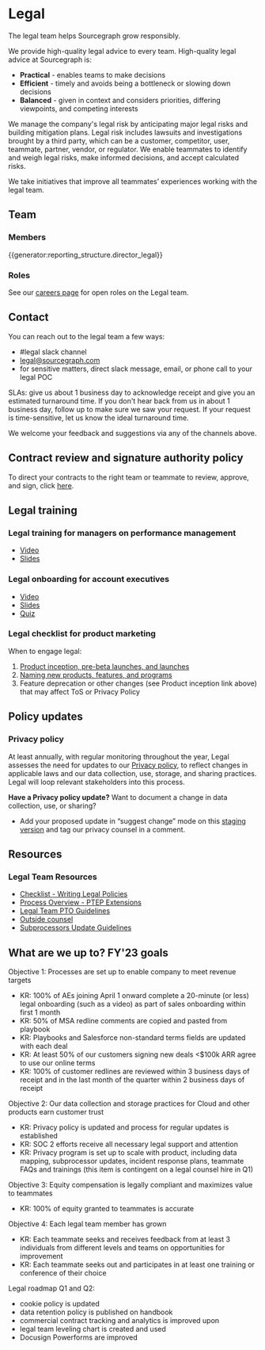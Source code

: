 # Legal

The legal team helps Sourcegraph grow responsibly.

We provide high-quality legal advice to every team. High-quality legal advice at Sourcegraph is:

- **Practical** - enables teams to make decisions
- **Efficient** - timely and avoids being a bottleneck or slowing down decisions
- **Balanced** - given in context and considers priorities, differing viewpoints, and competing interests

We manage the company's legal risk by anticipating major legal risks and building mitigation plans. Legal risk includes lawsuits and investigations brought by a third party, which can be a customer, competitor, user, teammate, partner, vendor, or regulator. We enable teammates to identify and weigh legal risks, make informed decisions, and accept calculated risks.

We take initiatives that improve all teammates’ experiences working with the legal team.

## Team

### Members

{{generator:reporting_structure.director_legal}}

### Roles

See our [careers page](https://boards.greenhouse.io/sourcegraph91) for open roles on the Legal team.

## Contact

You can reach out to the legal team a few ways:

- #legal slack channel
- [legal@sourcegraph.com](mailto:legal@sourcegraph.com)
- for sensitive matters, direct slack message, email, or phone call to your legal POC

SLAs: give us about 1 business day to acknowledge receipt and give you an estimated turnaround time. If you don't hear back from us in about 1 business day, follow up to make sure we saw your request. If your request is time-sensitive, let us know the ideal turnaround time.

We welcome your feedback and suggestions via any of the channels above.

## Contract review and signature authority policy

To direct your contracts to the right team or teammate to review, approve, and sign, click [here](process/ContractReviewandSignatureAuthorityPolicy.md).

## Legal training

### Legal training for managers on performance management

- [Video](https://drive.google.com/file/d/1d_UXOd6mkmhKIWc5yrHIZOXOlYH-H9IZ/view?usp=sharing)
- [Slides](https://drive.google.com/file/d/11wgGGg10JJnd4z4Ajx0rx7aVte2FDiOY/view?usp=sharing)

### Legal onboarding for account executives

- [Video](https://drive.google.com/file/d/1sPrO9xyN1TOvpQqctsKeyS4Wg1r6p33a/view?usp=sharing)
- [Slides](https://drive.google.com/file/d/1494EbO5uhkA9nw4SSxDKkzaPM1lvBOwq/view?usp=sharing)
- [Quiz](https://forms.gle/zVCaDM8UyMVehEch8)

### Legal checklist for product marketing

When to engage legal:

1. [Product inception, pre-beta launches, and launches](../engineering/product/process/gtm/new_feature_legal_questionnaire.md)
1. [Naming new products, features, and programs](../marketing/product-marketing/naming_guide.md)
1. Feature deprecation or other changes (see Product inception link above) that may affect ToS or Privacy Policy

## Policy updates

### Privacy policy

At least annually, with regular monitoring throughout the year, Legal assesses the need for updates to our [Privacy policy](https://about.sourcegraph.com/privacy), to reflect changes in applicable laws and our data collection, use, storage, and sharing practices. Legal will loop relevant stakeholders into this process.

**Have a Privacy policy update?** Want to document a change in data collection, use, or sharing?

- Add your proposed update in “suggest change” mode on this [staging version](https://docs.google.com/document/d/1dXLuK8sYyZiqpG8iADEgXWqDRtzlkPDgbJAe1jb1Ff0/edit#) and tag our privacy counsel in a comment.

## Resources

### Legal Team Resources

- [Checklist - Writing Legal Policies](https://drive.google.com/file/d/1PrLrHt6X7FwDA2G_ZUNCfbM69lHiBkHJ/view?usp=sharing)
- [Process Overview - PTEP Extensions](https://drive.google.com/file/d/1SX-dYZKKLwQjJzdMdXAXZhvLhEC2oNW6/view?usp=sharing)
- [Legal Team PTO Guidelines](https://docs.google.com/document/d/1n8Pn2DvvbcTTSCnP-7e2aEy0EXVRrgqHbU2U270x2M4/edit?usp=sharing)
- [Outside counsel](https://docs.google.com/document/d/1TX1BwRO0GtZLjnhLGoQTdvKrPlHfj5O5S8Xnw418sqo/edit?usp=sharing)
- [Subprocessors Update Guidelines](https://docs.google.com/document/d/1K-GjuKwdAwMoVlEttF-QMAwd3EZmCMaKhDBeeS00Aww/edit?usp=sharing)

## What are we up to? FY'23 goals

Objective 1: Processes are set up to enable company to meet revenue targets

- KR: 100% of AEs joining April 1 onward complete a 20-minute (or less) legal onboarding (such as a video) as part of sales onboarding within first 1 month
- KR: 50% of MSA redline comments are copied and pasted from playbook
- KR: Playbooks and Salesforce non-standard terms fields are updated with each deal
- KR: At least 50% of our customers signing new deals <$100k ARR agree to use our online terms
- KR: 100% of customer redlines are reviewed within 3 business days of receipt and in the last month of the quarter within 2 business days of receipt

Objective 2: Our data collection and storage practices for Cloud and other products earn customer trust

- KR: Privacy policy is updated and process for regular updates is established
- KR: SOC 2 efforts receive all necessary legal support and attention
- KR: Privacy program is set up to scale with product, including data mapping, subprocessor updates, incident response plans, teammate FAQs and trainings (this item is contingent on a legal counsel hire in Q1)

Objective 3: Equity compensation is legally compliant and maximizes value to teammates

- KR: 100% of equity granted to teammates is accurate

Objective 4: Each legal team member has grown

- KR: Each teammate seeks and receives feedback from at least 3 individuals from different levels and teams on opportunities for improvement
- KR: Each teammate seeks out and participates in at least one training or conference of their choice

Legal roadmap Q1 and Q2:

- cookie policy is updated
- data retention policy is published on handbook
- commercial contract tracking and analytics is improved upon
- legal team leveling chart is created and used
- Docusign Powerforms are improved
